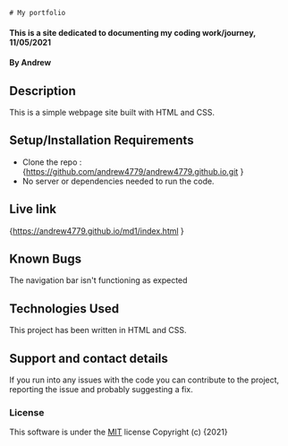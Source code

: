     # My portfolio
#### This is a site dedicated to documenting my coding work/journey, 11/05/2021
#### By **Andrew**
## Description
This is a simple webpage site built with HTML and CSS.
## Setup/Installation Requirements
* Clone the repo :{https://github.com/andrew4779/andrew4779.github.io.git }
* No server or dependencies needed to run the code.
## Live link
{https://andrew4779.github.io/md1/index.html }
## Known Bugs
The navigation bar isn't functioning as expected
## Technologies Used
This project has been written in HTML and CSS.
## Support and contact details
If you run into any issues with the code you can contribute to the project, reporting the issue and probably suggesting a fix.
### License
This software is under the [MIT](LICENSE) license
Copyright (c) {2021} 